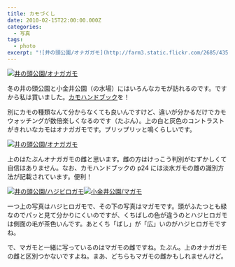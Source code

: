 ```yaml
---
title: カモづくし
date: 2010-02-15T22:00:00.000Z
categories:
  - 写真
tags:
  - photo
excerpt: "![井の頭公園/オナガガモ](http://farm3.static.flickr.com/2685/4355668565_ebb6d881cc_b.jpg)"
---
```


[![井の頭公園/オナガガモ](http://farm3.static.flickr.com/2685/4355668565_ebb6d881cc.jpg)](http://farm3.static.flickr.com/2685/4355668565_ebb6d881cc_b.jpg)

冬の井の頭公園と小金井公園（の水場）にはいろんなカモが訪れるのです。ですから私は買いました。[カモハンドブック](http://www.amazon.co.jp/gp/product/4829921463?ie=UTF8&tag=yutakayamaguc-22&linkCode=xm2&camp=247&creativeASIN=4829921463)を！

別にカモの種類なんて分からなくても良いんですけど、違いが分かるだけでカモウォッチングが数倍楽しくなるのです（たぶん）。上の白と灰色のコントラストがきれいなカモはオナガガモです。プリップリッと鳴くらしいです。

[![井の頭公園/オナガガモ](http://farm5.static.flickr.com/4018/4356416350_64bd4c0bdd.jpg)](http://farm5.static.flickr.com/4018/4356416350_64bd4c0bdd_b.jpg)

上のはたぶんオナガガモの雌と思います。雌の方はけっこう判別がむずかしくて自信はありません。なお、カモハンドブックの p24 には淡水ガモの雌の識別方法が記載されています。便利！

[![井の頭公園/ハジビロガモ](http://farm5.static.flickr.com/4033/4355660785_212a82f1aa.jpg)](http://farm5.static.flickr.com/4033/4355660785_212a82f1aa_b.jpg)[![小金井公園/マガモ](http://farm3.static.flickr.com/2570/4356398082_3c0884851e.jpg)](http://farm3.static.flickr.com/2570/4356398082_3c0884851e_b.jpg)

一つ上の写真はハジヒロガモで、その下の写真はマガモです。頭がふたつとも緑なのでパッと見て分かりにくいのですが、くちばしの色が違うのとハジヒロガモは側面の毛が茶色いんです。あとくち「ばし」が「広」いのがハジヒロガモですね。

で、マガモと一緒に写っているのはマガモの雌ですね。たぶん。上のオナガガモの雌と区別つかないですよね。まあ、どちらもマガモの雌かもしれませんけど。
